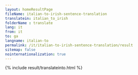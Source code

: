 ```yaml
---
layout: homeResultPage
fileName: italian-to-irish-sentence-translation
translatein: italian_to_irish
folderName : translate
lang: it
from: it
to: ga
langname: italian-to
permalink: /it/italian-to-irish-sentence-translation/result
sitemap: false
nointernationalization: true
---
```

{% include result/translateinto.html %}

<script src="/js/result/translation.js" data-foldername="{{page.folderName}}" data-lang="{{page.lang}}"></script>
